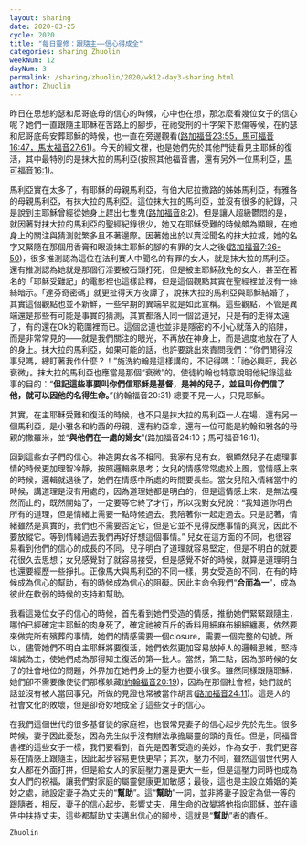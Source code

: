 ```yaml
---
layout: sharing
date: 2020-03-25
cycle: 2020
title: "每日靈修：跟隨主——信心得成全"
categories: sharing Zhuolin
weekNum: 12
dayNum: 3
permalink: /sharing/zhuolin/2020/wk12-day3-sharing.html
author: Zhuolin
---
```


昨日在思想約瑟和尼哥底母的信心的時候，心中也在想，那怎麼看幾位女子的信心呢？她們一直跟隨主耶穌在苦路上的腳步，在祂受刑的十字架下悲傷等候，在約瑟和尼哥底母安葬耶穌的時候，也一直在旁邊觀看([路加福音23:55，馬可福音16:47，馬太福音27:61](https://www.biblegateway.com/quicksearch/?quicksearch=路加福音23%3A55,馬可福音16%3A47,馬太福音27%3A61&qs_version=CUVMPT))。今天的經文裡，也是她們先於其他門徒看見主耶穌的復活，其中最特別的是抹大拉的馬利亞(按照其他福音書，還有另外一位馬利亞，[馬可福音16:1](https://www.biblegateway.com/quicksearch/?quicksearch=馬可福音16%3A1&qs_version=CUVMPT))。  

馬利亞實在太多了，有耶穌的母親馬利亞，有伯大尼拉撒路的姊姊馬利亞，有雅各的母親馬利亞，有抹大拉的馬利亞。這位抹大拉的馬利亞，並沒有很多的紀錄，只是說到主耶穌曾經從她身上趕出七隻鬼([路加福音8:2](https://www.biblegateway.com/quicksearch/?quicksearch=路加福音8%3A2&qs_version=CUVMPT))。但是讓人超級鬱悶的是，就因著對抹大拉的馬利亞的聖經紀錄很少，她又在耶穌受難的時候頗為顯眼，在她身上的關注與猜測就繁多且不著邊際。因著她出於以賣淫聞名的抹大拉城，她的名字又緊隨在那個用香膏和眼淚抹主耶穌的腳的有罪的女人之後([路加福音7:36-50](https://www.biblegateway.com/quicksearch/?quicksearch=路加福音7%3A36-50&qs_version=CUVMPT))，很多推測認為這位在法利賽人中聞名的有罪的女人，就是抹大拉的馬利亞。還有推測認為她就是那個行淫要被石頭打死，但是被主耶穌赦免的女人，甚至在著名的「耶穌受難記」的電影裡也這樣詮釋，但是這個觀點其實在聖經裡並沒有一絲絲暗示。「達芬奇密碼」就更扯得天方夜譚了，說抹大拉的馬利亞與耶穌結婚了，其實這個觀點也並不新鮮，一些早期的異端早就是如此宣稱。這些觀點，不管是異端還是那些有可能是事實的猜測，其實都落入同一個岔道兒，只是有的走得太遠了，有的還在Ok的範圍裡而已。這個岔道也並非是隱密的不小心就落入的陷阱，而是非常常見的——就是我們關注的眼光，不再放在神身上，而是過度地放在了人的身上。抹大拉的馬利亞，如果可能的話，也許要跳出來責問我們：“你們閒得沒事兒嗎，總盯著我作什麼？！”施洗約翰是這樣講的，不記得嗎：「祂必興旺，我必衰微」。抹大拉的馬利亞也應當是那個“衰微”的。使徒約翰也特意說明他紀錄這些事的目的：“**但記這些事要叫你們信耶穌是基督，是神的兒子，並且叫你們信了他，就可以因他的名得生命。**”(約翰福音20:31) 總要不見一人，只見耶穌。  

其實，在主耶穌受難和復活的時候，也不只是抹大拉的馬利亞一人在場，還有另一個馬利亞，是小雅各和約西的母親，還有約亞拿，還有一位可能是約翰和雅各的母親的撒羅米，並“**與他們在一處的婦女**”(路加福音24:10；馬可福音16:1)。  

回到這些女子們的信心。神造男女各不相同。我家有兒有女，很顯然兒子在處理事情的時候更加理智冷靜，按照邏輯來思考；女兒的情感常常處於上風，當情感上來的時候，邏輯就退後了，她們在情感中所處的時間要長些。當女兒陷入情緒當中的時候，講道理是沒有用處的，因為道理她都是明白的，但是這情感上來，是無法嘎然而止的，既然開始了，一定要等它終了才行，所以我對女兒說：“我知道你明白所有的道理，但是情緒上需要一點時候過去。我陪著你一起走過去。只是記著，情緒雖然是真實的，我們也不需要否定它，但是它並不見得反應事情的真況，因此不要放縱它。等到情緒過去我們再好好想這個事情。” 兒女在這方面的不同，也很容易看到他們的信心的成長的不同，兒子明白了道理就容易堅定，但是不明白的就要花很久去思想；女兒感覺對了就容易接受，但是感覺不好的時候，就算是道理明白也還要經歷一些掙扎。正像馬大與馬利亞的不同一樣，男女受造的不同，在有的時候成為信心的幫助，有的時候成為信心的阻礙。因此主命令我們“**合而為一**”，成為彼此在軟弱的時候的支持和幫助。  

我看這幾位女子的信心的時候，首先看到她們受造的情感，推動她們緊緊跟隨主，哪怕已經確定主耶穌的肉身死了，確定祂被百斤的香料用細麻布細細纏裹，依然要來做完所有殯葬的事情，她們的情感需要一個closure，需要一個完整的句號。所以，儘管她們不明白主耶穌將要復活，她們依然更加容易放掉人的邏輯思維，堅持竭誠為主，使她們成為那得知主復活的第一批人。當然，第二點，因為那時候的女子的社會地位的問題，外界加在她們身上的壓力也要小很多。雖然同樣跟隨耶穌，她們卻不需要像使徒們那樣躲藏([約翰福音20:19](https://www.biblegateway.com/quicksearch/?quicksearch=約翰福音20%3A19&qs_version=CUVMPT))，因為在那個社會裡，她們說的話並沒有被人當回事兒，所做的見證也常被當作胡言([路加福音24:11](https://www.biblegateway.com/quicksearch/?quicksearch=路加福音24%3A11&qs_version=CUVMPT))。這是人的社會文化的敗壞，但是卻奇妙地成全了這些女子的信心。  

在我們這個世代的很多基督徒的家庭裡，也很常見妻子的信心起步先於先生。很多時候，妻子因此憂愁，因為先生似乎沒有辦法承擔屬靈的頭的責任。但是，同福音書裡的這些女子一樣，我們要看到，首先是因著受造的美妙，作為女子，我們更容易在情感上跟隨主，因此起步容易更快更早；其次，壓力不同，雖然這個世代男人女人都在外面打拼，但是給女人的家庭壓力還是更大一些，但是這壓力同時也成為女人們的祝福，讓我們對家庭的屬靈健康更加敏感；最後，這也是主設立婚姻的美妙之處，祂設定妻子為丈夫的“**幫助**”。這“**幫助**”一詞，並非將妻子設定為低一等的跟隨者，相反，妻子的信心起步，影響丈夫，用生命的改變將他指向耶穌，並在禱告中扶持丈夫，這些都幫助丈夫邁出信心的腳步，這就是“**幫助**”者的責任。  

`Zhuolin`  
